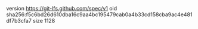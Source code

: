 version https://git-lfs.github.com/spec/v1
oid sha256:f5c6bd26d610dba16c9aa4bc195479cab0a4b33cd158cba9ac4e481df7b3cfa7
size 1128
